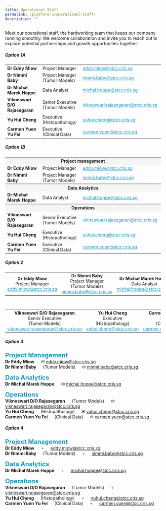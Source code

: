 ```yaml
---
title: Operational Staff
permalink: /platform-3/operational-staff/
description: ""
---
```

Meet our operational staff, the hardworking team that keeps our company running smoothly. We welcome collaboration and invite you to reach out to explore potential partnerships and growth opportunities together.

##### Option 1A

<table border="0" style="font-size: 14px;">
	<colgroup>
	<col style="width: 300px;">
  <col style="width: 200px;">
	<col style="width: 310px;">
	</colgroup>
	<tbody>
		<tr align="left">
			<td><b>Dr Eddy Miow</b></td>
			<td>Project Manager</td>
			<td><a style="text-decoration: none; color: #169CC0;" href="mailto:eddy.miow@stcc.cris.sg?subject=STCC%20Project%20inquiry"><u>eddy.miow@stcc.cris.sg</u></a></td>
		</tr>
			<tr align="left">
			<td><b>Dr Nimmi Baby</b></td>
			<td>Project Manager<br>(Tumor Models)</td>
			<td><a style="text-decoration: none; color: #169CC0;" href="mailto:nimmi.baby@stcc.cris.sg?subject=STCC%20Project%20inquiry"><u>nimmi.baby@stcc.cris.sg</u></a></td>
		</tr>
			<tr>
			<td><b>Dr Michał Marek Hoppe</b></td>
			<td>Data Analyst</td>
			<td><a style="text-decoration: none; color: #169CC0;" href="mailto:michal.hoppe@stcc.cris.sg?subject=STCC%20Project%20inquiry"><u>michal.hoppe@stcc.cris.sg</u></a></td>
		</tr>
							<tr align="left">
			<td><b>Vikneswari D/O Rajasegaran</b></td>
			<td>Senior Executive (Tumor Models)</td>
			<td><a style="text-decoration: none; color: #169CC0;" href="mailto:vikneswari.rajasegaran@stcc.cris.sg?subject=STCC%20Project%20inquiry"><u>vikneswari.rajasegaran@stcc.cris.sg</u></a></td>
		</tr>
									<tr>
			<td><b>Yu Hui Cheng</b></td>
			<td>Executive<br>(Histopathology)</td>
			<td><a style="text-decoration: none; color: #169CC0;" href="mailto:yuhui.cheng@stcc.cris.sg?subject=STCC%20Project%20inquiry"><u>yuhui.cheng@stcc.cris.sg</u></a></td>
		</tr>
											<tr>
			<td><b>Carmen Yuen Yu Fei</b></td>
			<td>Executive<br>(Clinical Data)</td>
			<td><a style="text-decoration: none; color: #169CC0;" href="mailto:carmen.yuen@stcc.cris.sg?subject=STCC%20Project%20inquiry"><u>carmen.yuen@stcc.cris.sg</u></a></td>
		</tr>
	</tbody></table>


##### Option 1B

<table border="0" style="font-size: 14px;">
	<colgroup>
	<col style="width: 300px;">
  <col style="width: 200px;">
	<col style="width: 310px;">
	</colgroup>
	<tbody>
		<tr><th bgcolor="#f5f5f5" colspan="3"> Project management
		</th>
		</tr><tr align="left">
			<td><b>Dr Eddy Miow</b></td>
			<td>Project Manager</td>
			<td><a style="text-decoration: none; color: #169CC0;" href="mailto:eddy.miow@stcc.cris.sg?subject=STCC%20Project%20inquiry"><u>eddy.miow@stcc.cris.sg</u></a></td>
		</tr>
			<tr align="left">
			<td><b>Dr Nimmi Baby</b></td>
			<td>Project Manager<br>(Tumor Models)</td>
			<td><a style="text-decoration: none; color: #169CC0;" href="mailto:nimmi.baby@stcc.cris.sg?subject=STCC%20Project%20inquiry"><u>nimmi.baby@stcc.cris.sg</u></a></td>
		</tr>
				<tr><th bgcolor="#f5f5f5" colspan="3"> Data Analytics
		</th>
			</tr><tr>
			<td><b>Dr Michał Marek Hoppe</b></td>
			<td>Data Analyst</td>
			<td><a style="text-decoration: none; color: #169CC0;" href="mailto:michal.hoppe@stcc.cris.sg?subject=STCC%20Project%20inquiry"><u>michal.hoppe@stcc.cris.sg</u></a></td>
		</tr>
				<tr><th bgcolor="#f5f5f5" colspan="3"> Operations
		</th>
							</tr><tr align="left">
			<td><b>Vikneswari D/O Rajasegaran</b></td>
			<td>Senior Executive (Tumor Models)</td>
			<td><a style="text-decoration: none; color: #169CC0;" href="mailto:vikneswari.rajasegaran@stcc.cris.sg?subject=STCC%20Project%20inquiry"><u>vikneswari.rajasegaran@stcc.cris.sg</u></a></td>
		</tr>
									<tr>
			<td><b>Yu Hui Cheng</b></td>
			<td>Executive<br>(Histopathology)</td>
			<td><a style="text-decoration: none; color: #169CC0;" href="mailto:yuhui.cheng@stcc.cris.sg?subject=STCC%20Project%20inquiry"><u>yuhui.cheng@stcc.cris.sg</u></a></td>
		</tr>
											<tr>
			<td><b>Carmen Yuen Yu Fei</b></td>
			<td>Executive<br>(Clinical Data)</td>
			<td><a style="text-decoration: none; color: #169CC0;" href="mailto:carmen.yuen@stcc.cris.sg?subject=STCC%20Project%20inquiry"><u>carmen.yuen@stcc.cris.sg</u></a></td>
		</tr>
	</tbody></table>

##### Option 2

<table border="0" style="font-size: 14px;">
	<colgroup>
	<col style="width: 33%;">
  <col style="width: 33%;">
	<col style="width: 33%;">
	</colgroup>
	<tbody>
		<tr>
			<td align="center"><b>Dr Eddy Miow</b><br>
			Project Manager<br>
			<a style="text-decoration: none; color: #169CC0;" href="mailto:eddy.miow@stcc.cris.sg?subject=STCC%20Project%20inquiry"><u>eddy.miow@stcc.cris.sg</u></a></td>
			<td align="center"><b>Dr Nimmi Baby</b><br>
			Project Manager<br>(Tumor Models)<br>
			<a style="text-decoration: none; color: #169CC0;" href="mailto:nimmi.baby@stcc.cris.sg?subject=STCC%20Project%20inquiry"><u>nimmi.baby@stcc.cris.sg</u></a></td>
	<td align="center"><b>Dr Michał Marek Hoppe</b><br>
			Data Analyst<br>
			<a style="text-decoration: none; color: #169CC0;" href="mailto:michal.hoppe@stcc.cris.sg?subject=STCC%20Project%20inquiry"><u>michal.hoppe@stcc.cris.sg</u></a></td>
		</tr></tbody></table><br>
		<table border="0" style="font-size: 14px;">
	<colgroup>
	<col style="width: 33%;">
  <col style="width: 33%;">
	<col style="width: 33%;">
	</colgroup>
	<tbody>
		<tr>
			<td align="center"><b>Vikneswari D/O Rajasegaran</b><br>
			Senior Executive<br>(Tumor Models)<br>
			<a style="text-decoration: none; color: #169CC0;" href="mailto:vikneswari.rajasegaran@stcc.cris.sg?subject=STCC%20Project%20inquiry"><u>vikneswari.rajasegaran@stcc.cris.sg</u></a></td>
			<td align="center"><b>Yu Hui Cheng</b><br>
			Executive<br>(Histopathology)<br>
			<a style="text-decoration: none; color: #169CC0;" href="mailto:yuhui.cheng@stcc.cris.sg?subject=STCC%20Project%20inquiry"><u>yuhui.cheng@stcc.cris.sg</u></a></td>
	<td align="center"><b>Carmen Yuen Yu Fei</b><br>
		Executive<br>(Clinical Data)<br>
			<a style="text-decoration: none; color: #169CC0;" href="mailto:carmen.yuen@stcc.cris.sg?subject=STCC%20Project%20inquiry"><u>carmen.yuen@stcc.cris.sg</u></a></td>
		</tr></tbody></table>
		
##### Option 3

<span style="font-size: 20px; color: #169CC0;"><b>Project Management</b></span><br>
<b>Dr Eddy Miow</b>   ✉ <a style="text-decoration: none; color: #169CC0;" href="mailto:eddy.miow@stcc.cris.sg?subject=STCC%20Project%20inquiry"><u>eddy.miow@stcc.cris.sg</u></a><br>
<b>Dr Nimmi Baby</b>   (Tumor Models)    ✉ <a style="text-decoration: none; color: #169CC0;" href="mailto:nimmi.baby@stcc.cris.sg?subject=STCC%20Project%20inquiry"><u>nimmi.baby@stcc.cris.sg</u></a><br>

<span style="font-size: 20px; color: #169CC0;"><b>Data Analytics</b></span><br>
<b>Dr Michał Marek Hoppe</b>   ✉ <a style="text-decoration: none; color: #169CC0;" href="mailto:michal.hoppe@stcc.cris.sg?subject=STCC%20Project%20inquiry"><u>michal.hoppe@stcc.cris.sg</u></a><br>

<span style="font-size: 20px; color: #169CC0;"><b>Operations</b></span><br>
<b>Vikneswari D/O Rajasegaran</b>   (Tumor Models)    ✉ <a style="text-decoration: none; color: #169CC0;" href="mailto:vikneswari.rajasegaran@stcc.cris.sg?subject=STCC%20Project%20inquiry"><u>vikneswari.rajasegaran@stcc.cris.sg</u></a><br>
<b>Yu Hui Cheng</b>   (Histopathology)   ✉ <a style="text-decoration: none; color: #169CC0;" href="mailto:yuhui.cheng@stcc.cris.sg?subject=STCC%20Project%20inquiry"><u>yuhui.cheng@stcc.cris.sg</u></a><br>
<b>Carmen Yuen Yu Fei</b>   (Clinical Data)   ✉ <a style="text-decoration: none; color: #169CC0;" href="mailto:carmen.yuen@stcc.cris.sg?subject=STCC%20Project%20inquiry"><u>carmen.yuen@stcc.cris.sg</u></a>

##### Option 4

<span style="font-size: 20px; color: #169CC0;"><b>Project Management</b></span><br>
<b>Dr Eddy Miow</b>   ∘    <a style="text-decoration: none; color: #169CC0;" href="mailto:eddy.miow@stcc.cris.sg?subject=STCC%20Project%20inquiry"><u>eddy.miow@stcc.cris.sg</u></a><br>
<b>Dr Nimmi Baby</b>   (Tumor Models)   ∘    <a style="text-decoration: none; color: #169CC0;" href="mailto:nimmi.baby@stcc.cris.sg?subject=STCC%20Project%20inquiry"><u>nimmi.baby@stcc.cris.sg</u></a><br>

<span style="font-size: 20px; color: #169CC0;"><b>Data Analytics</b></span><br>
<b>Dr Michał Marek Hoppe</b>   ∘    <a style="text-decoration: none; color: #169CC0;" href="mailto:michal.hoppe@stcc.cris.sg?subject=STCC%20Project%20inquiry"><u>michal.hoppe@stcc.cris.sg</u></a><br>

<span style="font-size: 20px; color: #169CC0;"><b>Operations</b></span><br>
<b>Vikneswari D/O Rajasegaran</b>   (Tumor Models)   ∘    <a style="text-decoration: none; color: #169CC0;" href="mailto:vikneswari.rajasegaran@stcc.cris.sg?subject=STCC%20Project%20inquiry"><u>vikneswari.rajasegaran@stcc.cris.sg</u></a><br>
<b>Yu Hui Cheng</b>   (Histopathology)   ∘    <a style="text-decoration: none; color: #169CC0;" href="mailto:yuhui.cheng@stcc.cris.sg?subject=STCC%20Project%20inquiry"><u>yuhui.cheng@stcc.cris.sg</u></a><br>
<b>Carmen Yuen Yu Fei</b>   (Clinical Data)   ∘    <a style="text-decoration: none; color: #169CC0;" href="mailto:carmen.yuen@stcc.cris.sg?subject=STCC%20Project%20inquiry"><u>carmen.yuen@stcc.cris.sg</u></a>